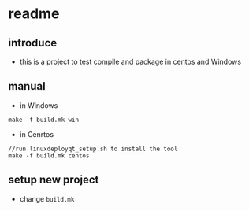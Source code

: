 # readme
## introduce
- this is a project to test compile and package in centos and Windows

## manual
- in Windows
```
make -f build.mk win
```
- in Cenrtos
```
//run linuxdeployqt_setup.sh to install the tool
make -f build.mk centos  
```
## setup new project
- change `build.mk`
